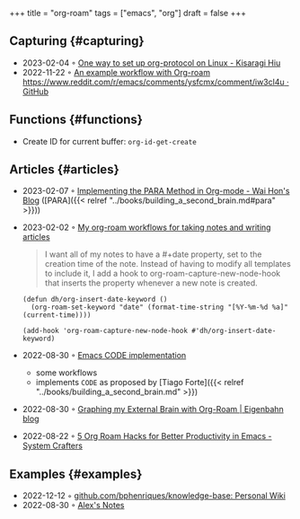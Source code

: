 +++
title = "org-roam"
tags = ["emacs", "org"]
draft = false
+++

## Capturing {#capturing}

-   2023-02-04 ◦ [One way to set up org-protocol on Linux - Kisaragi Hiu](https://kisaragi-hiu.com/org-protocol-linux.html)
-   2022-11-22 ◦ [An example workflow with Org-roam https://www.reddit.com/r/emacs/comments/ysfcmx/comment/iw3cl4u · GitHub](https://gist.github.com/nickanderson/00005b5b03e323a65ada98c5fa5ebb11)


## Functions {#functions}

-   Create ID for current buffer: `org-id-get-create`


## Articles {#articles}

-   2023-02-07 ◦ [Implementing the PARA Method in Org-mode - Wai Hon's Blog](https://whhone.com/posts/para-org-mode/) ([PARA]({{< relref "../books/building_a_second_brain.md#para" >}}))
-   2023-02-02 ◦ [My org-roam workflows for taking notes and writing articles](http://honnef.co/articles/my-org-roam-workflows-for-taking-notes-and-writing-articles/)

    > I want all of my notes to have a #+date property, set to the creation time of the note. Instead of having to modify all templates to include it, I add a hook to org-roam-capture-new-node-hook that inserts the property whenever a new note is created.

    ```emacs-lisp
    (defun dh/org-insert-date-keyword ()
      (org-roam-set-keyword "date" (format-time-string "[%Y-%m-%d %a]" (current-time))))

    (add-hook 'org-roam-capture-new-node-hook #'dh/org-insert-date-keyword)
    ```

-   2022-08-30 ◦ [Emacs CODE implementation](https://renatgalimov.github.io/org-basb-code/)
    -   some workflows
    -   implements `CODE` as proposed by [Tiago Forte]({{< relref "../books/building_a_second_brain.md" >}})
-   2022-08-30 ◦ [Graphing my External Brain with Org-Roam | Eigenbahn blog](https://www.eigenbahn.com/2021/09/15/org-roam)
-   2022-08-22 ◦ [5 Org Roam Hacks for Better Productivity in Emacs - System Crafters](https://systemcrafters.net/build-a-second-brain-in-emacs/5-org-roam-hacks/)


## Examples {#examples}

-   2022-12-12 ◦ [github.com/bphenriques/knowledge-base: Personal Wiki](https://github.com/bphenriques/knowledge-base)
-   2022-08-30 ◦ [Alex's Notes](https://notes.alexkehayias.com/)
